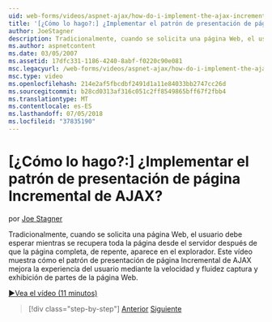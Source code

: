 ```yaml
---
uid: web-forms/videos/aspnet-ajax/how-do-i-implement-the-ajax-incremental-page-display-pattern
title: '[¿Cómo lo hago?:] ¿Implementar el patrón de presentación de página Incremental de AJAX? | Microsoft Docs'
author: JoeStagner
description: Tradicionalmente, cuando se solicita una página Web, el usuario debe esperar mientras se recupera toda la página desde el servidor después de que la página completa aparece sudde...
ms.author: aspnetcontent
ms.date: 03/05/2007
ms.assetid: 17dfc331-1186-4240-8abf-f0220c90e081
msc.legacyurl: /web-forms/videos/aspnet-ajax/how-do-i-implement-the-ajax-incremental-page-display-pattern
msc.type: video
ms.openlocfilehash: 214e2af5fbcdbf2491d1a11e84033bb2747cc26d
ms.sourcegitcommit: b28cd0313af316c051c2ff8549865bff67f2fbb4
ms.translationtype: MT
ms.contentlocale: es-ES
ms.lasthandoff: 07/05/2018
ms.locfileid: "37835190"
---
```

<a name="how-do-i-implement-the-ajax-incremental-page-display-pattern"></a>[¿Cómo lo hago?:] ¿Implementar el patrón de presentación de página Incremental de AJAX?
====================
por [Joe Stagner](https://github.com/JoeStagner)

Tradicionalmente, cuando se solicita una página Web, el usuario debe esperar mientras se recupera toda la página desde el servidor después de que la página completa, de repente, aparece en el explorador. Este vídeo muestra cómo el patrón de presentación de página Incremental de AJAX mejora la experiencia del usuario mediante la velocidad y fluidez captura y exhibición de partes de la página Web.

[&#9654;Vea el vídeo (11 minutos)](https://channel9.msdn.com/Blogs/ASP-NET-Site-Videos/how-do-i-implement-the-ajax-incremental-page-display-pattern)

> [!div class="step-by-step"]
> [Anterior](how-do-i-implement-the-ajax-paging-pattern.md)
> [Siguiente](how-do-i-implement-the-incremental-page-display-pattern-using-http-get-and-post.md)
